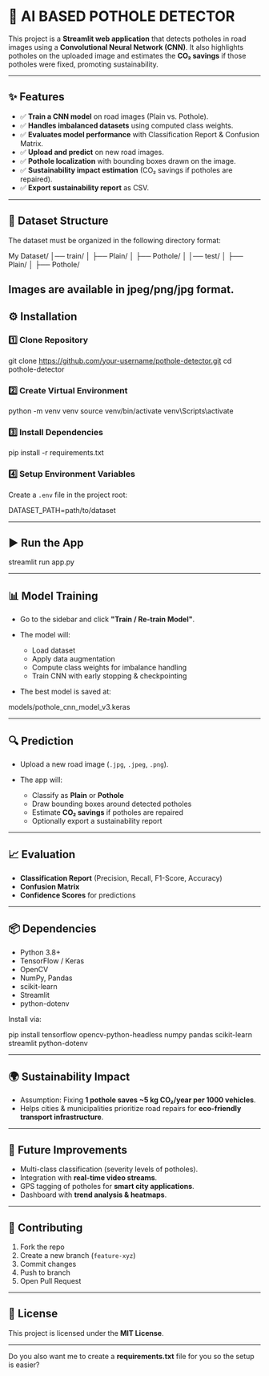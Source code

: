 # 🚧 AI BASED POTHOLE DETECTOR

This project is a **Streamlit web application** that detects potholes in road images using a **Convolutional Neural Network (CNN)**.
It also highlights potholes on the uploaded image and estimates the **CO₂ savings** if those potholes were fixed, promoting sustainability.

---

## ✨ Features

* ✅ **Train a CNN model** on road images (Plain vs. Pothole).
* ✅ **Handles imbalanced datasets** using computed class weights.
* ✅ **Evaluates model performance** with Classification Report & Confusion Matrix.
* ✅ **Upload and predict** on new road images.
* ✅ **Pothole localization** with bounding boxes drawn on the image.
* ✅ **Sustainability impact estimation** (CO₂ savings if potholes are repaired).
* ✅ **Export sustainability report** as CSV.

---

## 📂 Dataset Structure

The dataset must be organized in the following directory format:

My Dataset/
│── train/
│   ├── Plain/
│   ├── Pothole/
│
│── test/
│   ├── Plain/
│   ├── Pothole/

Images are available in jpeg/png/jpg format.
---

## ⚙️ Installation

### 1️⃣ Clone Repository

git clone https://github.com/your-username/pothole-detector.git
cd pothole-detector


### 2️⃣ Create Virtual Environment

python -m venv venv
source venv/bin/activate
venv\Scripts\activate

### 3️⃣ Install Dependencies

pip install -r requirements.txt


### 4️⃣ Setup Environment Variables

Create a `.env` file in the project root:

DATASET_PATH=path/to/dataset

---

## ▶️ Run the App

streamlit run app.py

---

## 📊 Model Training

* Go to the sidebar and click **"Train / Re-train Model"**.
* The model will:

  * Load dataset
  * Apply data augmentation
  * Compute class weights for imbalance handling
  * Train CNN with early stopping & checkpointing
* The best model is saved at:

models/pothole_cnn_model_v3.keras

---

## 🔍 Prediction

* Upload a new road image (`.jpg`, `.jpeg`, `.png`).
* The app will:

  * Classify as **Plain** or **Pothole**
  * Draw bounding boxes around detected potholes
  * Estimate **CO₂ savings** if potholes are repaired
  * Optionally export a sustainability report

---

## 📈 Evaluation

* **Classification Report** (Precision, Recall, F1-Score, Accuracy)
* **Confusion Matrix**
* **Confidence Scores** for predictions

---

## 📦 Dependencies

* Python 3.8+
* TensorFlow / Keras
* OpenCV
* NumPy, Pandas
* scikit-learn
* Streamlit
* python-dotenv

Install via:

pip install tensorflow opencv-python-headless numpy pandas scikit-learn streamlit python-dotenv

---

## 🌍 Sustainability Impact

* Assumption: Fixing **1 pothole saves \~5 kg CO₂/year per 1000 vehicles**.
* Helps cities & municipalities prioritize road repairs for **eco-friendly transport infrastructure**.

---

## 📌 Future Improvements

* Multi-class classification (severity levels of potholes).
* Integration with **real-time video streams**.
* GPS tagging of potholes for **smart city applications**.
* Dashboard with **trend analysis & heatmaps**.

---

## 🤝 Contributing

1. Fork the repo
2. Create a new branch (`feature-xyz`)
3. Commit changes
4. Push to branch
5. Open Pull Request

---

## 📜 License

This project is licensed under the **MIT License**.

---

Do you also want me to create a **requirements.txt** file for you so the setup is easier?
